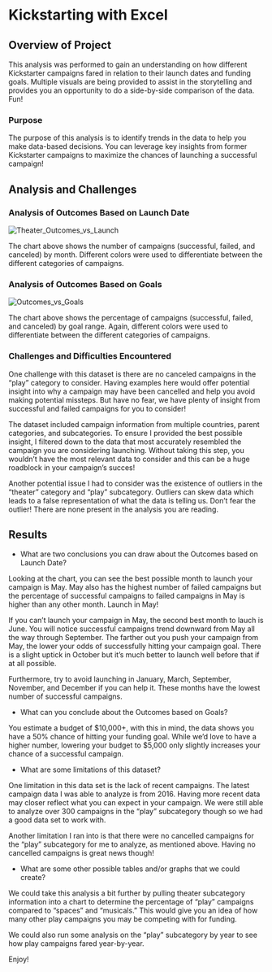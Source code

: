 # Kickstarting with Excel

## Overview of Project
This analysis was performed to gain an understanding on how different Kickstarter campaigns fared in relation to their launch dates and funding goals. Multiple visuals are being provided to assist in the storytelling and provides you an opportunity to do a side-by-side comparison of the data. Fun!

### Purpose
The purpose of this analysis is to identify trends in the data to help you make data-based decisions. You can leverage key insights from former Kickstarter campaigns to maximize the chances of launching a successful campaign! 

## Analysis and Challenges

### Analysis of Outcomes Based on Launch Date
![Theater_Outcomes_vs_Launch](https://user-images.githubusercontent.com/101153516/176980721-07a33f56-739c-4477-8bbe-0b59b2872f2a.png)

The chart above shows the number of campaigns (successful, failed, and canceled) by month. Different colors were used to differentiate between the different categories of campaigns. 

### Analysis of Outcomes Based on Goals
![Outcomes_vs_Goals](https://user-images.githubusercontent.com/101153516/176980732-635559e2-aaa5-4b38-a415-e29e84257bf2.png)

The chart above shows the percentage of campaigns (successful, failed, and canceled) by goal range. Again, different colors were used to differentiate between the different categories of campaigns. 

### Challenges and Difficulties Encountered
One challenge with this dataset is there are no canceled campaigns in the “play” category to consider. Having examples here would offer potential insight into why a campaign may have been cancelled and help you avoid making potential missteps. But have no fear, we have plenty of insight from successful and failed campaigns for you to consider!

The dataset included campaign information from multiple countries, parent categories, and subcategories. To ensure I provided the best possible insight, I filtered down to the data that most accurately resembled the campaign you are considering launching. Without taking this step, you wouldn’t have the most relevant data to consider and this can be a huge roadblock in your campaign’s succes!

Another potential issue I had to consider was the existence of outliers in the “theater” category and “play” subcategory. Outliers can skew data which leads to a false representation of what the data is telling us. Don’t fear the outlier! There are none present in the analysis you are reading.

## Results

- What are two conclusions you can draw about the Outcomes based on Launch Date?

Looking at the chart, you can see the best possible month to launch your campaign is May. May also has the highest number of failed campaigns but the percentage of successful campaigns to failed campaigns in May is higher than any other month. Launch in May!

If you can’t launch your campaign in May, the second best month to lauch is June. You will notice successful campaigns trend downward from May all the way through September. The farther out you push your campaign from May, the lower your odds of successfully hitting your campaign goal. There is a slight uptick in October but it’s much better to launch well before that if at all possible. 

Furthermore, try to avoid launching in January, March, September, November, and December if you can help it. These months have the lowest number of successful campaigns.

- What can you conclude about the Outcomes based on Goals?

You estimate a budget of $10,000+, with this in mind, the data shows you have a 50% chance of hitting your funding goal. While we’d love to have a higher number, lowering your budget to $5,000 only slightly increases your chance of a successful campaign. 

- What are some limitations of this dataset?

One limitation in this data set is the lack of recent campaigns. The latest campaign data I was able to analyze is from 2016. Having more recent data may closer reflect what you can expect in your campaign. We were still able to analyze over 300 campaigns in the “play” subcategory though so we had a good data set to work with.

Another limitation I ran into is that there were no cancelled campaigns for the “play” subcategory for me to analyze, as mentioned above. Having no cancelled campaigns is great news though!

- What are some other possible tables and/or graphs that we could create?

We could take this analysis a bit further by pulling theater subcategory information into a chart to determine the percentage of “play” campaigns compared to “spaces” and “musicals.” This would give you an idea of how many other play campaigns you may be competing with for funding.

We could also run some analysis on the “play” subcategory by year to see how play campaigns fared year-by-year.

Enjoy!

